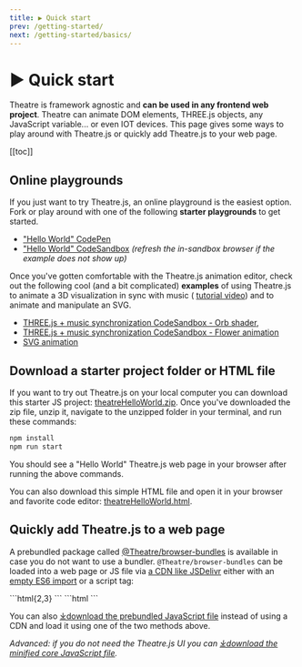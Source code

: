 ```yaml
---
title: ▶ Quick start
prev: /getting-started/
next: /getting-started/basics/
---
```


# ▶ Quick start

Theatre is framework agnostic and **can be used in any frontend web project**. Theatre can animate DOM elements, THREE.js objects, any JavaScript variable... or even IOT devices. This page gives some ways to play around with Theatre.js or quickly add Theatre.js to your web page.

[[toc]]

## Online playgrounds

If you just want to try Theatre.js, an online playground is the easiest option. Fork or play around with one of the following **starter playgrounds** to get started.

- ["Hello World" CodePen](https://codepen.io/vez/pen/ExowjZV?editors=0010)
- ["Hello World" CodeSandbox](https://codesandbox.io/s/theatre-js-hello-world-c6juys?file=/src/index.js) _(refresh the in-sandbox browser if the example does not show up)_

Once you've gotten comfortable with the Theatre.js animation editor, check out the following cool (and a bit complicated) **examples** of using Theatre.js to animate a 3D visualization in sync with music ( [tutorial video](https://www.youtube.com/watch?v=QoS4gMxwq_4)) and to animate and manipulate an SVG.

- [THREE.js + music synchronization CodeSandbox - Orb shader](https://codesandbox.io/s/orb-shader-7n8j7?file=/src/index.js),
- [THREE.js + music synchronization CodeSandbox - Flower animation](https://codesandbox.io/s/flower-animation-9x0z2?file=/src/index.js)
- [SVG animation](https://codesandbox.io/s/theatrejs-svg-animation-f4dos)

## Download a starter project folder or HTML file

If you want to try out Theatre.js on your local computer you can download this starter JS project: <a download href="/try-it-out/theatreHelloWorld.zip">theatreHelloWorld.zip</a>. Once you've downloaded the zip file, unzip it, navigate to the unzipped folder in your terminal, and run these commands:

```bash
npm install
npm run start
```

You should see a "Hello World" Theatre.js web page in your browser after running the above commands.

You can also download this simple HTML file and open it in your browser and favorite code editor: <a download href="/try-it-out/theatreHelloWorld.html">theatreHelloWorld.html</a>.

## Quickly add Theatre.js to a web page

A prebundled package called [@Theatre/browser-bundles](https://www.npmjs.com/package/@theatre/browser-bundles) is available in case you do not want to use a bundler. `@Theatre/browser-bundles` can be loaded into a web page or JS file via [a CDN like JSDelivr](https://cdn.jsdelivr.net/npm/@theatre/browser-bundles@0.4.7/) either with an [empty ES6 import](https://developer.mozilla.org/en-US/docs/Web/JavaScript/Reference/Statements/import#import_a_module_for_its_side_effects_only) or a script tag:

<code-group>
<code-block title="ES6 Import">
```html{2,3}
<script type="module">
  import "https://cdn.jsdelivr.net/npm/@theatre/browser-bundles@0.4.7/dist/core-and-studio.js";
  const { core, studio } = Theatre;
  // Start the Theatre.js UI
  studio.initialize();
</script>
```
</code-block>

<code-block title="Script Tag">
```html
<script src="https://cdn.jsdelivr.net/npm/@theatre/browser-bundles@0.4.7/dist/core-and-studio.js">
</script>
<script>
  const { core, studio } = Theatre;
  // Start the Theatre.js UI
  studio.initialize();
</script>
```
</code-block>
</code-group>

You can also <a href="https://cdn.jsdelivr.net/npm/@theatre/browser-bundles@0.4.7/dist/core-and-studio.js" download-non-same-origin>⤓download the prebundled JavaScript file</a> instead of using a CDN and load it using one of the two methods above.

_Advanced: if you do not need the Theatre.js UI you can <a href="https://cdn.jsdelivr.net/npm/@theatre/browser-bundles@0.4.7/dist/core-only.min.js" download-non-same-origin>⤓download the minified core JavaScript file</a>._

<!--
  A note on ESModule CDNs like skypack: I (Elliot) tried getting them to work but
  ran into issues. Probably because react and styled-components are not bundled with studio.
  Import maps may be able to resolve the issue but I got stuck on it.
-->

<script>
// Hack to wait for elements to be loaded.
setTimeout(addListenersToNonSameOriginDownloadLinks);

function addListenersToNonSameOriginDownloadLinks() {
  for (const aEl of document.getElementsByTagName("a")) {
    if (aEl.hasAttribute("download-non-same-origin")) {
      aEl.addEventListener("click", (e) => {
        e.preventDefault();
        downloadNonSameOriginFile(aEl.href, "core-and-studio.js");
      });
    }
  }
}

async function downloadNonSameOriginFile(fileUrl, saveFileName) {
  try {
    const response = await fetch(fileUrl);
    const blob = await response.blob();

    const url = window.URL.createObjectURL(blob);
    const a = document.createElement("a");
    a.style.display = "none";
    a.href = url;
    a.download = saveFileName;
    document.body.appendChild(a);
    a.click();
    window.URL.revokeObjectURL(url);
  } catch (e) {
    window.location.href = fileUrl; // Give up and just navigate on error
  }
}
</script>
